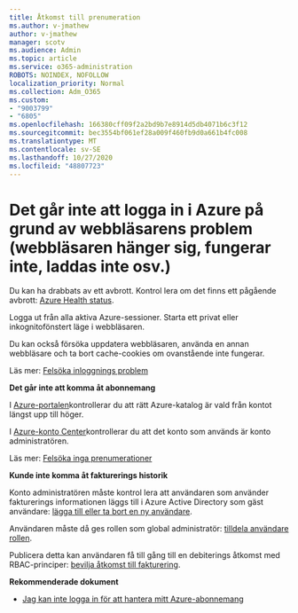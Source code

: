 ```yaml
---
title: Åtkomst till prenumeration
ms.author: v-jmathew
author: v-jmathew
manager: scotv
ms.audience: Admin
ms.topic: article
ms.service: o365-administration
ROBOTS: NOINDEX, NOFOLLOW
localization_priority: Normal
ms.collection: Adm_O365
ms.custom:
- "9003799"
- "6805"
ms.openlocfilehash: 166380cff09f2a2bd9b7e8914d5db4071b6c3f12
ms.sourcegitcommit: bec3554bf061ef28a009f460fb9d0a661b4fc008
ms.translationtype: MT
ms.contentlocale: sv-SE
ms.lasthandoff: 10/27/2020
ms.locfileid: "48807723"
---
```

# <a name="unable-to-sign-in-azure-due-to-browser-issues-browser-hangs-keeps-spinning-does-not-load-etc"></a>Det går inte att logga in i Azure på grund av webbläsarens problem (webbläsaren hänger sig, fungerar inte, laddas inte osv.)

Du kan ha drabbats av ett avbrott. Kontrol lera om det finns ett pågående avbrott: [Azure Health status](https://status.azure.com/status/history/).

Logga ut från alla aktiva Azure-sessioner. Starta ett privat eller inkognitofönstert läge i webbläsaren.

Du kan också försöka uppdatera webbläsaren, använda en annan webbläsare och ta bort cache-cookies om ovanstående inte fungerar.

Läs mer: [Felsöka inloggnings problem](https://support.microsoft.com/help/4042961/troubleshoot-why-you-can-t-sign-in-to-manage-your-azure-subscription)

**Det går inte att komma åt abonnemang**

I [Azure-portalen](https://portal.azure.com/)kontrollerar du att rätt Azure-katalog är vald från kontot längst upp till höger.

I [Azure-konto Center](https://account.windowsazure.com/Subscriptions)kontrollerar du att det konto som används är konto administratören.

Läs mer: [Felsöka inga prenumerationer](https://docs.microsoft.com/azure/billing/billing-no-subscriptions-found?WT.mc_id=Portal-Microsoft_Azure_Support)

**Kunde inte komma åt fakturerings historik**

Konto administratören måste kontrol lera att användaren som använder fakturerings informationen läggs till i Azure Active Directory som gäst användare: [lägga till eller ta bort en ny användare](https://docs.microsoft.com/azure/active-directory/fundamentals/add-users-azure-active-directory?WT.mc_id=Portal-Microsoft_Azure_Support).

Användaren måste då ges rollen som global administratör: [tilldela användare rollen](https://docs.microsoft.com/azure/active-directory/fundamentals/active-directory-users-assign-role-azure-portal?WT.mc_id=Portal-Microsoft_Azure_Support).

Publicera detta kan användaren få till gång till en debiterings åtkomst med RBAC-principer: [bevilja åtkomst till fakturering](https://docs.microsoft.com/azure/billing/billing-manage-access?WT.mc_id=Portal-Microsoft_Azure_Support).

**Rekommenderade dokument**

-   [Jag kan inte logga in för att hantera mitt Azure-abonnemang](https://docs.microsoft.com/azure/billing-cannot-login-subscription?WT.mc_id=Portal-Microsoft_Azure_Support)